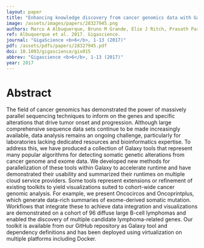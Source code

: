 ```yaml
---
layout: paper
title: "Enhancing knowledge discovery from cancer genomics data with Galaxy."
image: /assets/images/papers/28327945.png
authors: Marco A Albuquerque, Bruno M Grande, Elie J Ritch, Prasath Pararajalingam, Selin Jessa, Martin Krzywinski, Jasleen K Grewal, Sohrab P Shah, Paul C Boutros, Ryan D Morin
ref: Albuquerque et al. 2017. Gigascience.
journal: "GigaScience <b>6</b>, 1-13 (2017)"
pdf: /assets/pdfs/papers/28327945.pdf
doi: 10.1093/gigascience/gix015
abbrev: "Gigascience <b>6</b>, 1-13 (2017)"
year: 2017
---
```


# Abstract

The field of cancer genomics has demonstrated the power of massively parallel sequencing techniques to inform on the genes and specific alterations that drive tumor onset and progression. Although large comprehensive sequence data sets continue to be made increasingly available, data analysis remains an ongoing challenge, particularly for laboratories lacking dedicated resources and bioinformatics expertise. To address this, we have produced a collection of Galaxy tools that represent many popular algorithms for detecting somatic genetic alterations from cancer genome and exome data. We developed new methods for parallelization of these tools within Galaxy to accelerate runtime and have demonstrated their usability and summarized their runtimes on multiple cloud service providers. Some tools represent extensions or refinement of existing toolkits to yield visualizations suited to cohort-wide cancer genomic analysis. For example, we present Oncocircos and Oncoprintplus, which generate data-rich summaries of exome-derived somatic mutation. Workflows that integrate these to achieve data integration and visualizations are demonstrated on a cohort of 96 diffuse large B-cell lymphomas and enabled the discovery of multiple candidate lymphoma-related genes. Our toolkit is available from our GitHub repository as Galaxy tool and dependency definitions and has been deployed using virtualization on multiple platforms including Docker.

